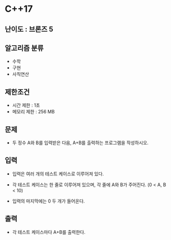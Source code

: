 # C++17

## 난이도 : 브론즈 5

## 알고리즘 분류
  - 수학
  - 구현
  - 사칙연산

## 제한조건
  - 시간 제한 : 1초
  - 메모리 제한 : 256 MB

## 문제
  - 두 정수 A와 B를 입력받은 다음, A+B를 출력하는 프로그램을 작성하시오.

## 입력
  - 입력은 여러 개의 테스트 케이스로 이루어져 있다.

  - 각 테스트 케이스는 한 줄로 이루어져 있으며, 각 줄에 A와 B가 주어진다. (0 < A, B < 10)

  - 입력의 마지막에는 0 두 개가 들어온다.

## 출력
  - 각 테스트 케이스마다 A+B를 출력한다.

